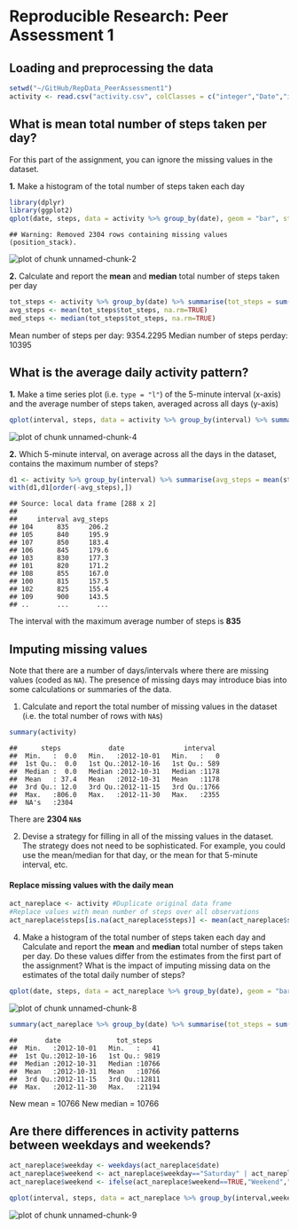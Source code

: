 # Reproducible Research: Peer Assessment 1


## Loading and preprocessing the data

```r
setwd("~/GitHub/RepData_PeerAssessment1")
activity <- read.csv("activity.csv", colClasses = c("integer","Date","integer"))
```

## What is mean total number of steps taken per day?
For this part of the assignment, you can ignore the missing values in
the dataset.

**1.** Make a histogram of the total number of steps taken each day


```r
library(dplyr)
library(ggplot2)
qplot(date, steps, data = activity %>% group_by(date), geom = "bar", stat = "identity", main = "Total number of steps per day (NAs removed)")
```

```
## Warning: Removed 2304 rows containing missing values (position_stack).
```

![plot of chunk unnamed-chunk-2](figure/unnamed-chunk-2.png) 

**2.** Calculate and report the **mean** and **median** total number of steps taken per day


```r
tot_steps <- activity %>% group_by(date) %>% summarise(tot_steps = sum(steps, na.rm=TRUE))
avg_steps <- mean(tot_steps$tot_steps, na.rm=TRUE)
med_steps <- median(tot_steps$tot_steps, na.rm=TRUE)
```
Mean number of steps per day: 9354.2295
Median number of steps perday: 10395

## What is the average daily activity pattern?

**1.** Make a time series plot (i.e. `type = "l"`) of the 5-minute interval (x-axis) and the average number of steps taken, averaged across all days (y-axis)


```r
qplot(interval, steps, data = activity %>% group_by(interval) %>% summarise(steps= mean(steps, na.rm=TRUE)), geom = "line", main = "Averge number of steps for 5 minute intervals")
```

![plot of chunk unnamed-chunk-4](figure/unnamed-chunk-4.png) 

**2.** Which 5-minute interval, on average across all the days in the dataset, contains the maximum number of steps?


```r
d1 <- activity %>% group_by(interval) %>% summarise(avg_steps = mean(steps, na.rm=TRUE))
with(d1,d1[order(-avg_steps),])
```

```
## Source: local data frame [288 x 2]
## 
##     interval avg_steps
## 104      835     206.2
## 105      840     195.9
## 107      850     183.4
## 106      845     179.6
## 103      830     177.3
## 101      820     171.2
## 108      855     167.0
## 100      815     157.5
## 102      825     155.4
## 109      900     143.5
## ..       ...       ...
```
The interval with the maximum average number of steps is **835**

## Imputing missing values

Note that there are a number of days/intervals where there are missing
values (coded as `NA`). The presence of missing days may introduce
bias into some calculations or summaries of the data.

1. Calculate and report the total number of missing values in the dataset (i.e. the total number of rows with `NA`s)

```r
summary(activity)
```

```
##      steps            date               interval   
##  Min.   :  0.0   Min.   :2012-10-01   Min.   :   0  
##  1st Qu.:  0.0   1st Qu.:2012-10-16   1st Qu.: 589  
##  Median :  0.0   Median :2012-10-31   Median :1178  
##  Mean   : 37.4   Mean   :2012-10-31   Mean   :1178  
##  3rd Qu.: 12.0   3rd Qu.:2012-11-15   3rd Qu.:1766  
##  Max.   :806.0   Max.   :2012-11-30   Max.   :2355  
##  NA's   :2304
```
There are **2304 `NA`s**

2. Devise a strategy for filling in all of the missing values in the dataset. The strategy does not need to be sophisticated. For example, you could use the mean/median for that day, or the mean for that 5-minute interval, etc.

#### Replace missing values with the daily mean

```r
act_nareplace <- activity #Duplicate original data frame
#Replace values with mean number of steps over all observations
act_nareplace$steps[is.na(act_nareplace$steps)] <- mean(act_nareplace$steps, na.rm = TRUE)
```

4. Make a histogram of the total number of steps taken each day and Calculate and report the **mean** and **median** total number of steps taken per day. Do these values differ from the estimates from the first part of the assignment? What is the impact of imputing missing data on the estimates of the total daily number of steps?


```r
qplot(date, steps, data = act_nareplace %>% group_by(date), geom = "bar", stat = "identity", main = "Total number of steps per day (NAs replaced)")
```

![plot of chunk unnamed-chunk-8](figure/unnamed-chunk-8.png) 

```r
summary(act_nareplace %>% group_by(date) %>% summarise(tot_steps = sum(steps)))
```

```
##       date              tot_steps    
##  Min.   :2012-10-01   Min.   :   41  
##  1st Qu.:2012-10-16   1st Qu.: 9819  
##  Median :2012-10-31   Median :10766  
##  Mean   :2012-10-31   Mean   :10766  
##  3rd Qu.:2012-11-15   3rd Qu.:12811  
##  Max.   :2012-11-30   Max.   :21194
```
New mean = 10766
New median = 10766

## Are there differences in activity patterns between weekdays and weekends?


```r
act_nareplace$weekday <- weekdays(act_nareplace$date)
act_nareplace$weekend <- act_nareplace$weekday=="Saturday" | act_nareplace$weekday=="Sunday"
act_nareplace$weekend <- ifelse(act_nareplace$weekend==TRUE,"Weekend","Weekday")

qplot(interval, steps, data = act_nareplace %>% group_by(interval,weekend) %>% summarise(steps = mean(steps)), facets = weekend~., geom = "line", ylab = "Number of steps")
```

![plot of chunk unnamed-chunk-9](figure/unnamed-chunk-9.png) 
